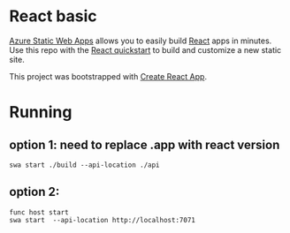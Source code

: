# React basic

[Azure Static Web Apps](https://docs.microsoft.com/azure/static-web-apps/overview) allows you to easily build [React](https://reactjs.org/) apps in minutes. Use this repo with the [React quickstart](https://docs.microsoft.com/azure/static-web-apps/getting-started?tabs=react) to build and customize a new static site.

This project was bootstrapped with [Create React App](https://github.com/facebook/create-react-app).

# Running

## option 1: need to replace .app with react version
```
swa start ./build --api-location ./api
```

## option 2:
```
func host start
swa start  --api-location http://localhost:7071
```